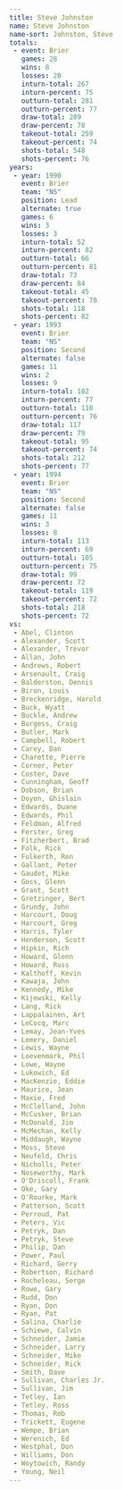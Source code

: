 ```yaml
---
title: Steve Johnston
name: Steve Johnston
name-sort: Johnston, Steve
totals:
 - event: Brier
   games: 28
   wins: 8
   losses: 20
   inturn-total: 267
   inturn-percent: 75
   outturn-total: 281
   outturn-percent: 77
   draw-total: 289
   draw-percent: 78
   takeout-total: 259
   takeout-percent: 74
   shots-total: 548
   shots-percent: 76
years:
 - year: 1990
   event: Brier
   team: "NS"
   position: Lead
   alternate: true
   games: 6
   wins: 3
   losses: 3
   inturn-total: 52
   inturn-percent: 82
   outturn-total: 66
   outturn-percent: 81
   draw-total: 73
   draw-percent: 84
   takeout-total: 45
   takeout-percent: 78
   shots-total: 118
   shots-percent: 82
 - year: 1993
   event: Brier
   team: "NS"
   position: Second
   alternate: false
   games: 11
   wins: 2
   losses: 9
   inturn-total: 102
   inturn-percent: 77
   outturn-total: 110
   outturn-percent: 76
   draw-total: 117
   draw-percent: 79
   takeout-total: 95
   takeout-percent: 74
   shots-total: 212
   shots-percent: 77
 - year: 1994
   event: Brier
   team: "NS"
   position: Second
   alternate: false
   games: 11
   wins: 3
   losses: 8
   inturn-total: 113
   inturn-percent: 69
   outturn-total: 105
   outturn-percent: 75
   draw-total: 99
   draw-percent: 72
   takeout-total: 119
   takeout-percent: 72
   shots-total: 218
   shots-percent: 72
vs:
 - Abel, Clinton
 - Alexander, Scott
 - Alexander, Trevor
 - Allan, John
 - Andrews, Robert
 - Arsenault, Craig
 - Balderston, Dennis
 - Biron, Louis
 - Breckenridge, Harold
 - Buck, Wyatt
 - Buckle, Andrew
 - Burgess, Craig
 - Butler, Mark
 - Campbell, Robert
 - Carey, Dan
 - Charette, Pierre
 - Corner, Peter
 - Coster, Dave
 - Cunningham, Geoff
 - Dobson, Brian
 - Doyon, Ghislain
 - Edwards, Duane
 - Edwards, Phil
 - Feldman, Alfred
 - Ferster, Greg
 - Fitzherbert, Brad
 - Folk, Rick
 - Fulkerth, Ron
 - Gallant, Peter
 - Gaudet, Mike
 - Goss, Glenn
 - Grant, Scott
 - Gretzinger, Bert
 - Grundy, John
 - Harcourt, Doug
 - Harcourt, Greg
 - Harris, Tyler
 - Henderson, Scott
 - Hipkin, Rich
 - Howard, Glenn
 - Howard, Russ
 - Kalthoff, Kevin
 - Kawaja, John
 - Kennedy, Mike
 - Kijewski, Kelly
 - Lang, Rick
 - Lappalainen, Art
 - LeCocq, Marc
 - Lemay, Jean-Yves
 - Lemery, Daniel
 - Lewis, Wayne
 - Loevenmark, Phil
 - Lowe, Wayne
 - Lukowich, Ed
 - MacKenzie, Eddie
 - Maurice, Jean
 - Maxie, Fred
 - McClelland, John
 - McCusker, Brian
 - McDonald, Jim
 - McMechan, Kelly
 - Middaugh, Wayne
 - Moss, Steve
 - Neufeld, Chris
 - Nicholls, Peter
 - Noseworthy, Mark
 - O'Driscoll, Frank
 - Oke, Gary
 - O'Rourke, Mark
 - Patterson, Scott
 - Perroud, Pat
 - Peters, Vic
 - Petryk, Dan
 - Petryk, Steve
 - Philip, Dan
 - Power, Paul
 - Richard, Gerry
 - Robertson, Richard
 - Rocheleau, Serge
 - Rowe, Gary
 - Rudd, Don
 - Ryan, Don
 - Ryan, Pat
 - Salina, Charlie
 - Schiewe, Calvin
 - Schneider, Jamie
 - Schneider, Larry
 - Schneider, Mike
 - Schneider, Rick
 - Smith, Dave
 - Sullivan, Charles Jr.
 - Sullivan, Jim
 - Tetley, Ian
 - Tetley, Ross
 - Thomas, Rob
 - Trickett, Eugene
 - Wempe, Brian
 - Werenich, Ed
 - Westphal, Don
 - Williams, Don
 - Woytowich, Randy
 - Young, Neil
---
```

